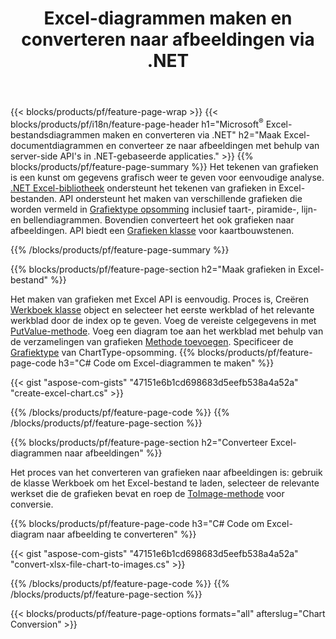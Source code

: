 ﻿---
title: Excel-diagrammen maken en converteren naar afbeeldingen via .NET
url: /nl/net/chart/
description: C# broncode om een diagram of diagram in Microsoft Excel te tekenen en om te zetten met behulp van .NET Bibliotheek. 
---
{{< blocks/products/pf/feature-page-wrap >}}
{{< blocks/products/pf/i18n/feature-page-header h1="Microsoft<sup>&reg;</sup> Excel-bestandsdiagrammen maken en converteren via .NET" h2="Maak Excel-documentdiagrammen en converteer ze naar afbeeldingen met behulp van server-side API\'s in .NET-gebaseerde applicaties." >}}
{{% blocks/products/pf/feature-page-summary %}}
Het tekenen van grafieken is een kunst om gegevens grafisch weer te geven voor eenvoudige analyse. [.NET Excel-bibliotheek](/cells/net/) ondersteunt het tekenen van grafieken in Excel-bestanden. API ondersteunt het maken van verschillende grafieken die worden vermeld in [Grafiektype opsomming](https://apireference.aspose.com/cells/net/aspose.cells.charts/charttype) inclusief taart-, piramide-, lijn- en bellendiagrammen. Bovendien converteert het ook grafieken naar afbeeldingen. API biedt een [Grafieken klasse](https://apireference.aspose.com/cells/net/aspose.cells.charts) voor kaartbouwstenen.

{{% /blocks/products/pf/feature-page-summary %}}

{{% blocks/products/pf/feature-page-section h2="Maak grafieken in Excel-bestand" %}}

Het maken van grafieken met Excel API is eenvoudig. Proces is, Creëren [Werkboek klasse](https://apireference.aspose.com/cells/net/aspose.cells/workbook) object en selecteer het eerste werkblad of het relevante werkblad door de index op te geven. Voeg de vereiste celgegevens in met [PutValue-methode](https://apireference.aspose.com/cells/net/aspose.cells/cell/methods/putvalue/index). Voeg een diagram toe aan het werkblad met behulp van de verzamelingen van grafieken [Methode toevoegen](https://apireference.aspose.com/cells/net/aspose.cells.charts/chartcollection/methods/add). Specificeer de [Grafiektype](https://apireference.aspose.com/cells/net/aspose.cells.charts/charttype) van ChartType-opsomming.
{{% blocks/products/pf/feature-page-code h3="C# Code om Excel-diagrammen te maken" %}}

{{< gist "aspose-com-gists" "47151e6b1cd698683d5eefb538a4a52a" "create-excel-chart.cs" >}}

{{% /blocks/products/pf/feature-page-code %}}
{{% /blocks/products/pf/feature-page-section %}}


{{% blocks/products/pf/feature-page-section h2="Converteer Excel-diagrammen naar afbeeldingen" %}}

Het proces van het converteren van grafieken naar afbeeldingen is: gebruik de klasse Werkboek om het Excel-bestand te laden, selecteer de relevante werkset die de grafieken bevat en roep de [ToImage-methode](https://apireference.aspose.com/cells/net/aspose.cells.charts.chart/toimage/methods/7) voor conversie.

{{% blocks/products/pf/feature-page-code h3="C# Code om Excel-diagram naar afbeelding te converteren" %}}

{{< gist "aspose-com-gists" "47151e6b1cd698683d5eefb538a4a52a" "convert-xlsx-file-chart-to-images.cs" >}}

{{% /blocks/products/pf/feature-page-code %}}
{{% /blocks/products/pf/feature-page-section %}}

{{< blocks/products/pf/feature-page-options formats="all" afterslug="Chart Conversion" >}}